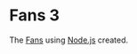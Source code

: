 # Fans 3

The [Fans](https://github.com/medz/phpwind) using [Node.js](https://github.com/nodejs/node) created.
